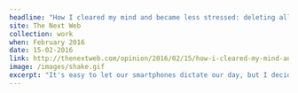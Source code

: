 ```yaml
---
headline: "How I cleared my mind and became less stressed: deleting all my apps"
site: The Next Web
collection: work
when: February 2016
date: 15-02-2016
link: http://thenextweb.com/opinion/2016/02/15/how-i-cleared-my-mind-and-became-less-stressed-deleting-all-my-apps/
image: /images/shake.gif
excerpt: "It's easy to let our smartphones dictate our day, but I decided to flip it all on its head: deleting all of my apps. I found clarity, focus and a whole lot more with this experiment, which continues to this day."
---
```

